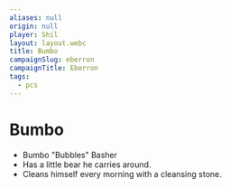 ```yaml
---
aliases: null
origin: null
player: Shil
layout: layout.webc
title: Bumbo
campaignSlug: eberron
campaignTitle: Eberron
tags:
  - pcs
---
```

# Bumbo

- Bumbo "Bubbles" Basher 
- Has a little bear he carries around.
- Cleans himself every morning with a cleansing stone.
